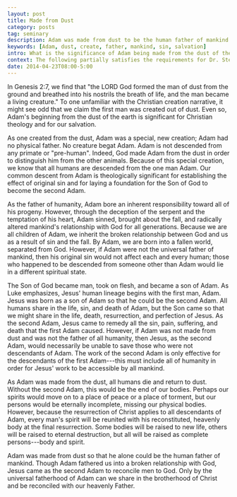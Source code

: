 ```yaml
---
layout: post
title: Made from Dust
category: posts
tag: seminary
description: Adam was made from dust to be the human father of mankind. Only by the universal fatherhood of Adam can we share in the brotherhood of Christ and be reconciled with our heavenly Father.
keywords: [Adam, dust, create, father, mankind, sin, salvation]
intro: What is the significance of Adam being made from the dust of the earth?
context: The following partially satisfies the requirements for Dr. Steven McKinion's Christian Theology I class at Southeastern Baptist Theological Seminary.
date: 2014-04-23T08:00-5:00
---
```


In Genesis 2:7, we find that "the LORD God formed the man of dust from the ground and breathed into his nostrils the breath of life, and the man became a living creature." To one unfamiliar with the Christian creation narrative, it might see odd that we claim the first man was created out of dust. Even so, Adam's beginning from the dust of the earth is significant for Christian theology and for our salvation. 

As one created from the dust, Adam was a special, new creation; Adam had no physical father. No creature begat Adam. Adam is not descended from any primate or "pre-human". Indeed, God made Adam from the dust in order to distinguish him from the other animals. Because of this special creation, we know that all humans are descended from the one man Adam. Our common descent from Adam is theologically significant for establishing the effect of original sin and for laying a foundation for the Son of God to become the second Adam.

As the father of humanity, Adam bore an inherent responsibility toward all of his progeny. However, through the deception of the serpent and the temptation of his heart, Adam sinned, brought about the fall, and radically altered mankind's relationship with God for all generations. Because we are all children of Adam, we inherit the broken relationship between God and us as a result of sin and the fall. By Adam, we are born into a fallen world, separated from God. However, if Adam were not the universal father of mankind, then his original sin would not affect each and every human; those who happened to be descended from someone other than Adam would lie in a different spiritual state.

The Son of God became man, took on flesh, and became a son of Adam. As Luke emphasizes, Jesus' human lineage begins with the first man, Adam. Jesus was born as a son of Adam so that he could be the second Adam. All humans share in the life, sin, and death of Adam, but the Son came so that we might share in the life, death, resurrection, and perfection of Jesus. As the second Adam, Jesus came to remedy all the sin, pain, suffering, and death that the first Adam caused. However, if Adam was not made from dust and was not the father of all humanity, then Jesus, as the second Adam, would necessarily be unable to save those who were not descendants of Adam. The work of the second Adam is only effective for the descendants of the first Adam---this must include all of humanity in order for Jesus' work to be accessible by all mankind.

As Adam was made from the dust, all humans die and return to dust. Without the second Adam, this would be the end of our bodies. Perhaps our spirits would move on to a place of peace or a place of torment, but our persons would be eternally incomplete, missing our physical bodies. However, because the resurrection of Christ applies to all descendants of Adam, every man's spirit will be reunited with his reconstituted, heavenly body at the final resurrection. Some bodies will be raised to new life, others will be raised to eternal destruction, but all will be raised as complete persons---body and spirit.

Adam was made from dust so that he alone could be the human father of mankind. Though Adam fathered us into a broken relationship with God, Jesus came as the second Adam to reconcile men to God. Only by the universal fatherhood of Adam can we share in the brotherhood of Christ and be reconciled with our heavenly Father.

